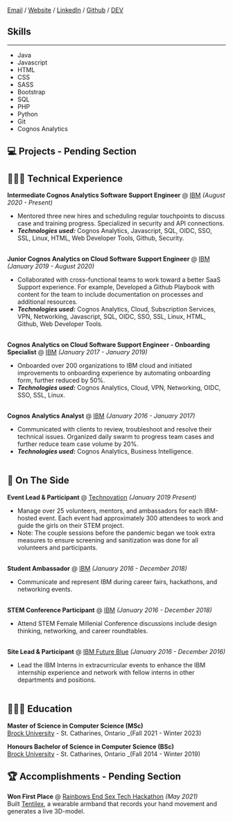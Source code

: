 
[Email](graham.jessica338@gmail.com) / [Website](jegraham.github.io) / [LinkedIn](www.linkedin.com/in/jessica-graham-455261aa) / [Github](https://github.com/jegraham/) / [DEV](https://dev.to/jegraham)


## Skills
---
- Java 
- Javascript 
- HTML 
- CSS
- SASS
- Bootstrap 
- SQL 
- PHP 
- Python
- Git
- Cognos Analytics 


## 💻  Projects - Pending Section

## 👩🏼‍💻 Technical Experience

**Intermediate Cognos Analytics Software Support Engineer** @ [IBM](https://www.ibm.com/) _(August 2020 - Present)_ <br>
  - Mentored three new hires and scheduling regular touchpoints to discuss case and training progress. Specialized in security and API connections. 
  - **_Technologies used:_** Cognos Analytics, Javascript, SQL, OIDC, SSO, SSL, Linux, HTML, Web Developer Tools, Github, Security.
<br><br>


**Junior Cognos Analytics on Cloud Software Support Engineer** @ [IBM](https://www.ibm.com/) _(January 2019 - August 2020)_ <br>
  - Collaborated with cross-functional teams to work toward a better SaaS Support experience. For example, Developed a Github Playbook with content for the team to include documentation on processes and additional resources. 
  - **_Technologies used:_** Cognos Analytics, Cloud, Subscription Services, VPN, Networking, Javascript, SQL, OIDC, SSO, SSL, Linux, HTML, Github, Web Developer Tools.
<br><br>


**Cognos Analytics on Cloud Software Support Engineer - Onboarding Specialist** @ [IBM](https://www.ibm.com/) _(January 2017 - January 2019)_ <br>
  - Onboarded over 200 organizations to IBM  cloud and initiated improvements to onboarding experience by automating onboarding form, further reduced by 50%.
  - **_Technologies used:_** Cognos Analytics, Cloud, VPN, Networking, OIDC, SSO, SSL, Linux.
<br><br>


**Cognos Analytics Analyst** @ [IBM](https://www.ibm.com/) _(January 2016 - January 2017)_ <br>
  - Communicated with clients to review, troubleshoot and resolve their technical issues. Organized daily swarm to progress team cases and further reduce team case volume by 20%. 
  - **_Technologies used:_** Cognos Analytics, Business Intelligence.
<br><br>


## 📌 On The Side

**Event Lead & Participant** @ [Technovation](https://technovationottawa.org/) _(January 2019 Present)_<br>
  - Manage over 25 volunteers, mentors, and ambassadors for each IBM-hosted event. Each event had approximately 300 attendees to work and guide the girls on their STEM project.
  - Note: The couple sessions before the pandemic began we took extra measures to ensure screening and sanitization was done for all volunteers and participants. 
<br><br>


**Student Ambassador** @ [IBM](https://www.ibm.com) _(January 2016 - December 2018)_<br>
  - Communicate and represent IBM during career fairs, hackathons, and networking events. 
<br><br>


**STEM Conference Participant** @ [IBM](https://www.ibm.com) _(January 2016 - December 2018)_<br>
  - Attend STEM Female Millenial  Conference discussions include design thinking, networking, and career roundtables.
<br><br>


**Site Lead & Participant** @ [IBM Future Blue](https://www.ibm.com) _(January 2016 - December 2016)_<br>
  - Lead the IBM Interns in extracurricular events to enhance the IBM internship experience and network with fellow interns in other departments and positions.
<br><br>



## 👩🏼‍🎓 Education

**Master of Science in Computer Science (MSc)**<br>
[Brock University](https://brocku.ca/) - St. Catharines, Ontario _(Fall 2021 - Winter 2023)


**Honours Bachelor of Science in Computer Science (BSc)**<br>
[Brock University](https://brocku.ca/) - St. Catharines, Ontario _(Fall 2014 - Winter 2019)



## 🏆 Accomplishments - Pending Section

**Won First Place** @ [Rainbows End Sex Tech Hackathon](https://hack.touchyfeely.tech/) _(May 2021)_ <br>
Built [Tentilex](https://workwithcarolyn.com/blog/tentilex), a wearable armband that records your hand movement and generates a live 3D-model. 
